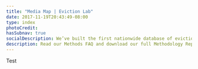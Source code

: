 ```yaml
---
title: "Media Map | Eviction Lab"
date: 2017-11-19T20:43:49-08:00
type: index
photoCredit: 
hasSubnav: true
socialDescription: We’ve built the first nationwide database of evictions.  
description: Read our Methods FAQ and download our full Methodology Report.
---
```


Test